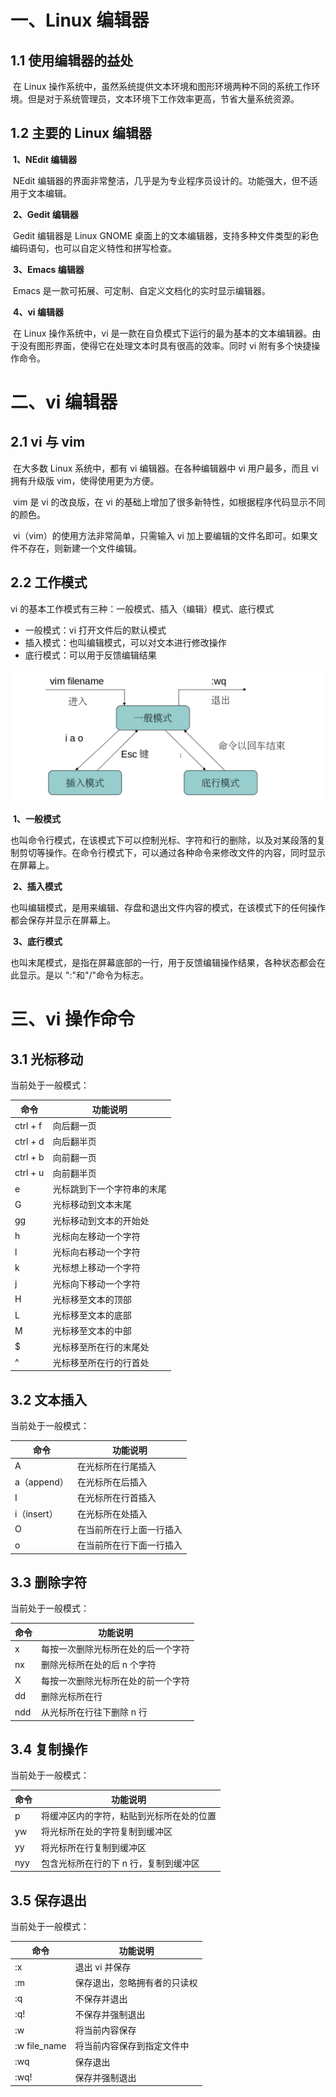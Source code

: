 # 一、Linux 编辑器

## 1.1 使用编辑器的益处

​	在 Linux 操作系统中，虽然系统提供文本环境和图形环境两种不同的系统工作环境。但是对于系统管理员，文本环境下工作效率更高，节省大量系统资源。

## 1.2 主要的 Linux 编辑器

​	**1、NEdit 编辑器**

​	NEdit 编辑器的界面非常整洁，几乎是为专业程序员设计的。功能强大，但不适用于文本编辑。

​	**2、Gedit 编辑器**

​	Gedit 编辑器是 Linux GNOME 桌面上的文本编辑器，支持多种文件类型的彩色编码语句，也可以自定义特性和拼写检查。

​	**3、Emacs 编辑器**

​	Emacs 是一款可拓展、可定制、自定义文档化的实时显示编辑器。

​	**4、vi 编辑器**

​	在 Linux 操作系统中，vi 是一款在自负模式下运行的最为基本的文本编辑器。由于没有图形界面，使得它在处理文本时具有很高的效率。同时 vi 附有多个快捷操作命令。

# 二、vi 编辑器

## 2.1 vi 与 vim

​	在大多数 Linux 系统中，都有 vi 编辑器。在各种编辑器中 vi 用户最多，而且 vi 拥有升级版 vim，使得使用更为方便。

​	vim 是 vi 的改良版，在 vi 的基础上增加了很多新特性，如根据程序代码显示不同的颜色。

​	vi（vim）的使用方法非常简单，只需输入 vi 加上要编辑的文件名即可。如果文件不存在，则新建一个文件编辑。

## 2.2 工作模式

vi 的基本工作模式有三种：一般模式、插入（编辑）模式、底行模式

- 一般模式：vi 打开文件后的默认模式
- 插入模式：也叫编辑模式，可以对文本进行修改操作
- 底行模式：可以用于反馈编辑结果

![img](img/vim.png)



​	**1、一般模式**

​	也叫命令行模式，在该模式下可以控制光标、字符和行的删除，以及对某段落的复制剪切等操作。在命令行模式下，可以通过各种命令来修改文件的内容，同时显示在屏幕上。

​	**2、插入模式**

​	也叫编辑模式，是用来编辑、存盘和退出文件内容的模式，在该模式下的任何操作都会保存并显示在屏幕上。

​	**3、底行模式**

​	也叫末尾模式，是指在屏幕底部的一行，用于反馈编辑操作结果，各种状态都会在此显示。是以 ":"和"/"命令为标志。

# 三、vi 操作命令

## 3.1 光标移动

当前处于一般模式：

| 命令     | 功能说明                   |
| -------- | -------------------------- |
| ctrl + f | 向后翻一页                 |
| ctrl + d | 向后翻半页                 |
| ctrl + b | 向前翻一页                 |
| ctrl + u | 向前翻半页                 |
| e        | 光标跳到下一个字符串的末尾 |
| G        | 光标移动到文本末尾         |
| gg       | 光标移动到文本的开始处     |
| h        | 光标向左移动一个字符       |
| l        | 光标向右移动一个字符       |
| k        | 光标想上移动一个字符       |
| j        | 光标向下移动一个字符       |
| H        | 光标移至文本的顶部         |
| L        | 光标移至文本的底部         |
| M        | 光标移至文本的中部         |
| $        | 光标移至所在行的末尾处     |
| ^        | 光标移至所在行的行首处     |

## 3.2 文本插入

当前处于一般模式：

| 命令        | 功能说明                 |
| ----------- | ------------------------ |
| A           | 在光标所在行尾插入       |
| a（append） | 在光标所在后插入         |
| I           | 在光标所在行首插入       |
| i（insert） | 在光标所在处插入         |
| O           | 在当前所在行上面一行插入 |
| o           | 在当前所在行下面一行插入 |

## 3.3 删除字符

当前处于一般模式：

| 命令 | 功能说明                           |
| ---- | ---------------------------------- |
| x    | 每按一次删除光标所在处的后一个字符 |
| nx   | 删除光标所在处的后 n 个字符        |
| X    | 每按一次删除光标所在处的前一个字符 |
| dd   | 删除光标所在行                     |
| ndd  | 从光标所在行往下删除 n 行          |

## 3.4 复制操作

当前处于一般模式：

| 命令 | 功能说明                                 |
| ---- | ---------------------------------------- |
| p    | 将缓冲区内的字符，粘贴到光标所在处的位置 |
| yw   | 将光标所在处的字符复制到缓冲区           |
| yy   | 将光标所在行复制到缓冲区                 |
| nyy  | 包含光标所在行的下 n 行，复制到缓冲区    |

## 3.5 保存退出

当前处于一般模式：

| 命令         | 功能说明                     |
| ------------ | ---------------------------- |
| :x           | 退出 vi 并保存               |
| :m           | 保存退出，忽略拥有者的只读权 |
| :q           | 不保存并退出                 |
| :q!          | 不保存并强制退出             |
| :w           | 将当前内容保存               |
| :w file_name | 将当前内容保存到指定文件中   |
| :wq          | 保存退出                     |
| :wq!         | 保存并强制退出               |

